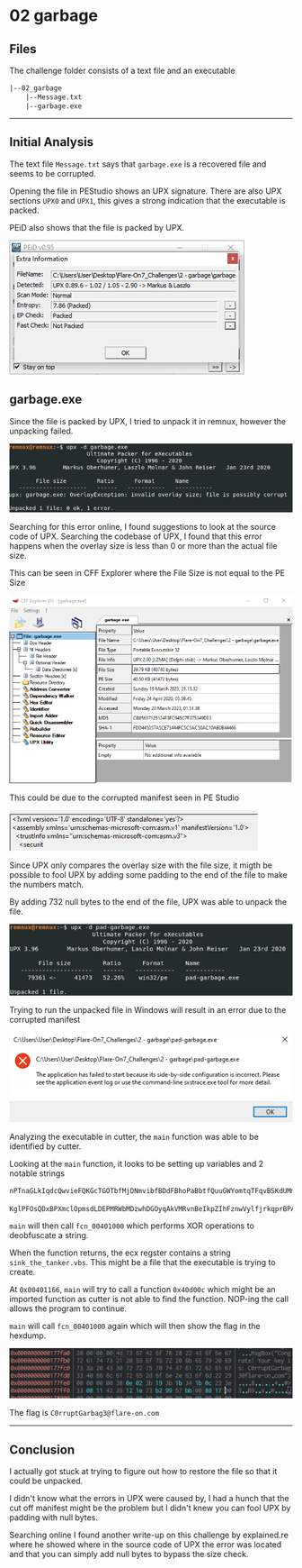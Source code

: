 # 02 garbage

## Files
The challenge folder consists of a text file and an executable

```
|--02_garbage
    |--Message.txt
    |--garbage.exe

```

---

## Initial Analysis

The text file `Message.txt` says that `garbage.exe` is a recovered file and seems to be corrupted.

Opening the file in PEStudio shows an UPX signature. There are also UPX sections `UPX0` and `UPX1`, this gives a strong indication that the executable is packed.

PEiD also shows that the file is packed by UPX.

![PEiD screenshot](images/garbage01.png)


## garbage.exe

Since the file is packed by UPX, I tried to unpack it in remnux, however the unpacking failed.

![UPX error](images/garbage02.png)

Searching for this error online, I found suggestions to look at the source code of UPX. Searching the codebase of UPX, I found that this error happens when the overlay size is less than 0 or more than the actual file size.

This can be seen in CFF Explorer where the File Size is not equal to the PE Size

![CFF Explorer](images/garbage03.png)

This could be due to the corrupted manifest seen in PE Studio

![Corrupt Manifest](images/garbage04.png)

Since UPX only compares the overlay size with the file size, it migth be possible to fool UPX by adding some padding to the end of the file to make the numbers match.

By adding 732 null bytes to the end of the file, UPX was able to unpack the file.

![UPX unpack](images/garbage05.png)

Trying to run the unpacked file in Windows will result in an error due to the corrupted manifest

![Corrupted Manifest](images/garbage06.png)

Analyzing the executable in cutter, the `main` function was able to be identified by cutter.

Looking at the `main` function, it looks to be setting up variables and 2 notable strings 
```
nPTnaGLkIqdcQwvieFQKGcTGOTbfMjDNmvibfBDdFBhoPaBbtfQuuGWYomtqTFqvBSKdUMmciqKSGZaosWCSoZlcIlyQpOwkcAgw

KglPFOsQDxBPXmclOpmsdLDEPMRWbMDzwhDGOyqAkVMRvnBeIkpZIhFznwVylfjrkqprBPAdPuaiVoVugQAlyOQQtxBNsTdPZgDH
```

`main` will then call `fcn_00401000` which performs XOR operations to deobfuscate a string.

When the function returns, the ecx regster contains a string `sink_the_tanker.vbs`. This might be a file that the executable is trying to create.

At `0x00401166`, `main` will try to call a function `0x40d00c` which might be an imported function as cutter is not able to find the function. NOP-ing the call allows the program to continue.

`main` will call `fcn_00401000` again which will then show the flag in the hexdump.

![Hexdump](images/garbage07.png)

The flag is `C0rruptGarbag3@flare-on.com`

---

## Conclusion

I actually got stuck at trying to figure out how to restore the file so that it could be unpacked.

I didn't know what the errors in UPX were caused by, I had a hunch that the cut off manifest might be the problem but I didn't knew you can fool UPX by padding with null bytes.

Searching online I found another write-up on this challenge by explained.re where he showed where in the source code of UPX the error was located and that you can simply add null bytes to bypass the size check.









